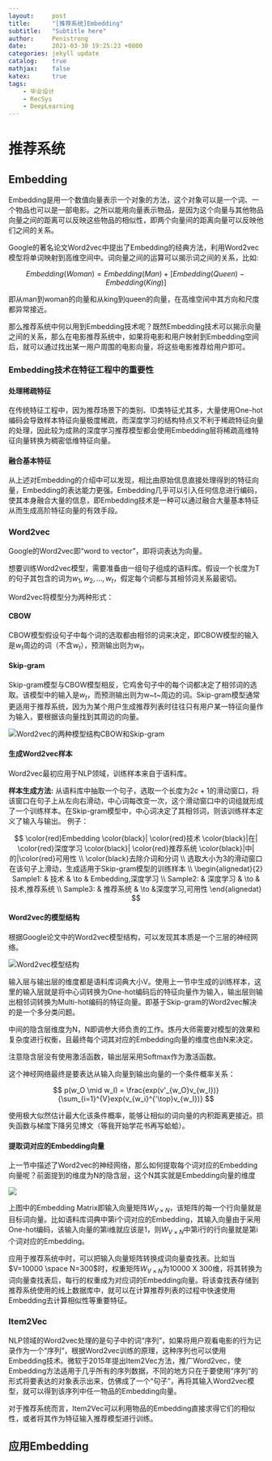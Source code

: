 ```yaml
---
layout:     post
title:      "[推荐系统]Embedding"
subtitle:   "Subtitle here"
author:     Penistrong
date:       2021-03-30 19:25:23 +0800
categories: jekyll update
catalog:    true
mathjax:    false
katex:      true
tags:
    - 毕业设计
    - RecSys
    - DeepLearning
---
```


# 推荐系统
## Embedding
Embedding是用一个数值向量表示一个对象的方法，这个对象可以是一个词、一个物品也可以是一部电影。之所以能用向量表示物品，是因为这个向量与其他物品向量之间的距离可以反映这些物品的相似性，即两个向量间的距离向量可以反映他们之间的关系。

Google的著名论文Word2vec中提出了Embedding的经典方法，利用Word2vec模型将单词映射到高维空间中。词向量之间的运算可以揭示词之间的关系，比如:

$$ Embedding(Woman) = Embedding(Man) + [Embedding(Queen) - Embedding(King)] $$

即从man到woman的向量和从king到queen的向量，在高维空间中其方向和尺度都异常接近。

那么推荐系统中何以用到Embedding技术呢？既然Embedding技术可以揭示向量之间的关系，那么在电影推荐系统中，如果将电影和用户映射到Embedding空间后，就可以通过找出某一用户周围的电影向量，将这些电影推荐给用户即可。

### Embedding技术在特征工程中的重要性
#### 处理稀疏特征
在传统特征工程中，因为推荐场景下的类别、ID类特征尤其多，大量使用One-hot编码会导致样本特征向量极度稀疏，而深度学习的结构特点又不利于稀疏特征向量的处理，因此较为成熟的深度学习推荐模型都会使用Embedding层将稀疏高维特征向量转换为稠密低维特征向量。

#### 融合基本特征
从上述对Embedding的介绍中可以发现，相比由原始信息直接处理得到的特征向量，Embedding的表达能力更强。Embedding几乎可以引入任何信息进行编码，使其本身融合大量的信息，即Embedding技术是一种可以通过融合大量基本特征从而生成高阶特征向量的有效手段。

### Word2vec

Google的Word2vec即“word to vector”，即将词表达为向量。

想要训练Word2vec模型，需要准备由一组句子组成的语料库。假设一个长度为T的句子其包含的词为$w_1,w_2,...,w_t$，假定每个词都与其相邻词关系最密切。

Word2vec将模型分为两种形式：

#### CBOW

CBOW模型假设句子中每个词的选取都由相邻的词来决定，即CBOW模型的输入是$w_t$周边的词（不含$w_t$），预测输出则为$w_t$。

#### Skip-gram

Skip-gram模型与CBOW模型相反，它鸡舍句子中的每个词都决定了相邻词的选取。该模型中的输入是$w_t$，而预测输出则为w~t~周边的词。Skip-gram模型通常更适用于推荐系统，因为为某个用户生成推荐列表时往往只有用户某一特征向量作为输入，要根据该向量找到其周边的向量。

![Word2vec的两种模型结构CBOW和Skip-gram](https://static001.geekbang.org/resource/image/f2/8a/f28a06f57e4aeb5f826df466cbe6288a.jpeg)

#### 生成Word2vec样本

Word2vec最初应用于NLP领域，训练样本来自于语料库。

**样本生成方法:** 从语料库中抽取一个句子，选取一个长度为$2c+1$的滑动窗口，将该窗口在句子上从左向右滑动，中心词每改变一次，这个滑动窗口中的词组就形成了一个训练样本。在Skip-gram模型中，中心词决定了其相邻词，则该训练样本定义了输入与输出。
例子：

$$  
    \color{red}Embedding \color{black}| \color{red}技术 \color{black}|在| \color{red}深度学习 \color{black}| \color{red}推荐系统 \color{black}|中|的|\color{red}可用性 \\ 
    \color{black}去除介词和分词 \\
    选取大小为3的滑动窗口在该句子上滑动，生成适用于Skip-gram模型的训练样本 \\
    \begin{alignedat}{2}
    Sample1: & 技术 & \to & Embedding,深度学习 \\
    Sample2: & 深度学习 & \to & 技术,推荐系统 \\
    Sample3: & 推荐系统 & \to &深度学习,可用性
    \end{alignedat}
$$

#### Word2vec的模型结构

根据Google论文中的Word2vec模型结构，可以发现其本质是一个三层的神经网络。

![Word2vec模型结构](https://static001.geekbang.org/resource/image/99/39/9997c61588223af2e8c0b9b2b8e77139.jpeg)

输入层与输出层的维度都是语料库词典大小V。使用上一节中生成的训练样本，这里的输入层就是将中心词转换为One-hot编码后的特征向量作为输入，输出层则输出相邻词转换为Multi-hot编码的特征向量。即基于Skip-gram的Word2vec解决的是一个多分类问题。

中间的隐含层维度为N，N即调参大师负责的工作。炼丹大师需要对模型的效果和复杂度进行权衡，且最终每个词其对应的Embedding向量的维度也由N来决定。

注意隐含层没有使用激活函数，输出层采用Softmax作为激活函数。

这个神经网络最终是要表达从输入向量到输出向量的一个条件概率关系：

$$ p(w_O \mid w_I) = \frac{exp(v'_{w_O}v_{w_I})}{\sum_{i=1}^{V}exp(v_{w_i}^{'\top}v_{w_I})}  $$

使用极大似然估计最大化该条件概率，能够让相似的词向量的内积距离更接近。损失函数与梯度下降另见博文（等我开始学花书再写蛤蛤）。

#### 提取词对应的Embedding向量

上一节中描述了Word2vec的神经网络，那么如何提取每个词对应的Embedding向量呢？前面提到的维度为N的隐含层，这个N其实就是Embedding向量的维度

![](https://static001.geekbang.org/resource/image/0d/72/0de188f4b564de8076cf13ba6ff87872.jpeg)

上图中的Embedding Matrix即输入向量矩阵$W_{V \times N}$，该矩阵的每一个行向量就是目标词向量。比如语料库词典中第i个词对应的Embedding，其输入向量由于采用One-hot编码，该输入向量的第i维就应该是1，则$W_{V \times N}$中第i行的行向量就是第i个词对应的Embedding。

应用于推荐系统中时，可以把输入向量矩阵转换成词向量查找表。比如当$V=10000 \space N=300$时，权重矩阵$W_{V \times N}$为10000 X 300维，将其转换为词向量查找表后，每行的权重成为对应词的Embedding向量。将该查找表存储到推荐系统使用的线上数据库中，就可以在计算推荐列表的过程中快速使用Embedding去计算相似性等重要特征。

### Item2Vec

NLP领域的Word2vec处理的是句子中的词“序列”，如果将用户观看电影的行为记录作为一个“序列”，根据Word2vec训练的原理，这种序列也可以使用Embedding技术。微软于2015年提出Item2Vec方法，推广Word2vec，使Embedding方法适用于几乎所有的序列数据，不同的地方只在于要使用“序列”的形式将要表达的对象表示出来，仿佛成了一个“句子”，再将其输入Word2vec模型，就可以得到该序列中任一物品的Embedding向量。

对于推荐系统而言，Item2Vec可以利用物品的Embedding直接求得它们的相似性，或者将其作为特征输入推荐模型进行训练。

## 应用Embedding
